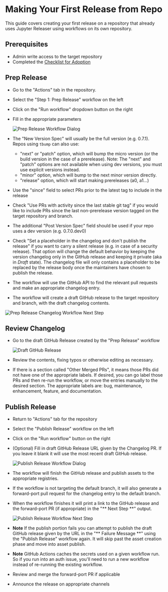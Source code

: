# Making Your First Release from Repo

This guide covers creating your first release on a repository that
already uses Jupyter Releaser using workflows on its own repository.

## Prerequisites

- Admin write access to the target repository
- Completed the [Checklist for Adoption](../how_to_guides/convert_repo_from_repo.md)

## Prep Release

- Go to the "Actions" tab in the repository.

- Select the "Step 1: Prep Release" workflow on the left

- Click on the "Run workflow" dropdown button on the right

- Fill in the appropriate parameters

  ![Prep Release Workflow Dialog](../images/prep_release_repo.png)

- The "New Version Spec" will usually be the full version (e.g. 0.7.1). Repos using `tbump` can also use:

  - "next" or "patch" option, which will bump the micro version (or the build version in the case of a prerelease).
    Note: The "next" and "patch" options are not available when using dev versions, you must use explicit versions
    instead.
  - "minor" option, which will bump to the next minor version directly.
  - "release" option, which will start making prereleases (a0, a1...)

- Use the "since" field to select PRs prior to the latest tag to include in the release

- Check "Use PRs with activity since the last stable git tag" if you would like to include PRs since the last non-prerelease version tagged on the target repository and branch.

- The additional "Post Version Spec" field should be used if your repo uses a dev version (e.g. 0.7.0.dev0)

- Check "Set a placeholder in the changelog and don't publish the release" if
  you want to carry a silent release (e.g. in case of a security release).
  That option will change the default behavior by keeping the version
  changelog only in the GitHub release and keeping it private (aka in _Draft_
  state). The changelog file will only contains a placeholder to be replaced
  by the release body once the maintainers have chosen to publish the release.

- The workflow will use the GitHub API to find the relevant pull requests and make an appropriate changelog entry.

- The workflow will create a draft GitHub release to the target
  repository and branch, with the draft changelog contents.

![Prep Release Changelog Workflow Next Step](../images/prep_release_next_step.png)

## Review Changelog

- Go to the draft GitHub Release created by the "Prep Release" workflow

  ![Draft GitHub Release](../images/draft_github_release.png)

- Review the contents, fixing typos or otherwise editing as necessary.

- If there is a section called "Other Merged PRs", it means those PRs did not have one of the appropriate labels. If desired, you can go label those PRs and then re-run the workflow, or move the entries manually to the desired section. The appropriate labels are: bug, maintenance, enhancement, feature, and documentation.

## Publish Release

- Return to "Actions" tab for the repository

- Select the "Publish Release" workflow on the left

- Click on the "Run workflow" button on the right

- (Optional) Fill in draft GitHub Release URL given by the Changelog PR.
  If you leave it blank it will use the most recent draft GitHub release.

  ![Publish Release Workflow Dialog](../images/publish_release_repo.png)

- The workflow will finish the GitHub release and publish assets to the appropriate registries.

- If the workflow is not targeting the default branch, it will also generate a forward-port pull request for the changelog entry to the default branch.

- When the workflow finishes it will print a link to the GitHub release and the forward-port PR (if appropriate) in the "\*\* Next Step \*\*" output.

  ![Publish Release Workflow Next Step](../images/publish_release_next_step.png)

- **Note** If the publish portion fails you can attempt to publish the draft GitHub release given by the URL in the "\*\* Failure Message \*\*" using the "Publish Release" workflow again. It will skip past the asset creation phase
  and move into asset publish.

- **Note** GitHub Actions caches the secrets used on a given workflow run. So if you run into an auth issue, you'll
  need to run a new workflow instead of re-running the existing workflow.

- Review and merge the forward-port PR if applicable

- Announce the release on appropriate channels

